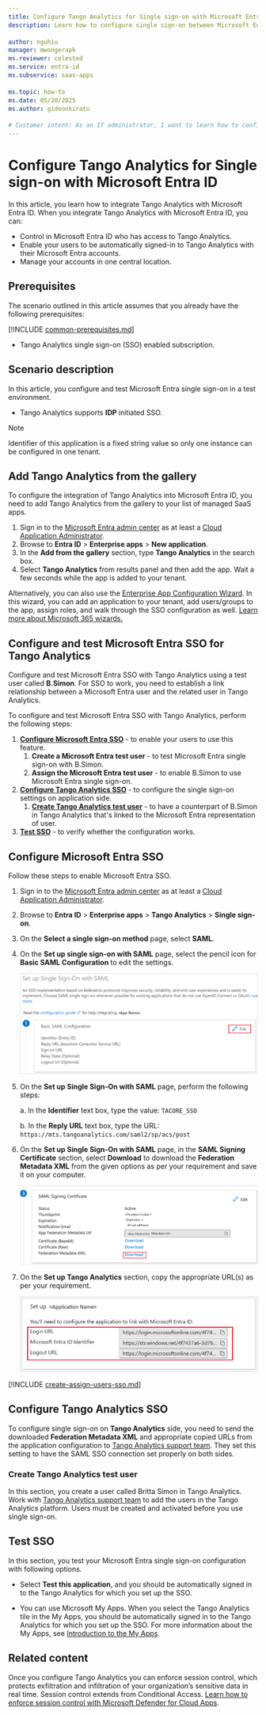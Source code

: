 ```yaml
---
title: Configure Tango Analytics for Single sign-on with Microsoft Entra ID
description: Learn how to configure single sign-on between Microsoft Entra ID and Tango Analytics.

author: nguhiu
manager: mwongerapk
ms.reviewer: celested
ms.service: entra-id
ms.subservice: saas-apps

ms.topic: how-to
ms.date: 05/20/2025
ms.author: gideonkiratu

# Customer intent: As an IT administrator, I want to learn how to configure single sign-on between Microsoft Entra ID and Tango Analytics so that I can control who has access to Tango Analytics, enable automatic sign-in with Microsoft Entra accounts, and manage my accounts in one central location.
---
```

# Configure Tango Analytics for Single sign-on with Microsoft Entra ID

In this article,  you learn how to integrate Tango Analytics with Microsoft Entra ID. When you integrate Tango Analytics with Microsoft Entra ID, you can:

* Control in Microsoft Entra ID who has access to Tango Analytics.
* Enable your users to be automatically signed-in to Tango Analytics with their Microsoft Entra accounts.
* Manage your accounts in one central location.

## Prerequisites
The scenario outlined in this article assumes that you already have the following prerequisites:

[!INCLUDE [common-prerequisites.md](~/identity/saas-apps/includes/common-prerequisites.md)]
* Tango Analytics single sign-on (SSO) enabled subscription.

## Scenario description

In this article,  you configure and test Microsoft Entra single sign-on in a test environment.

* Tango Analytics supports **IDP** initiated SSO.

> [!NOTE]
> Identifier of this application is a fixed string value so only one instance can be configured in one tenant.

## Add Tango Analytics from the gallery

To configure the integration of Tango Analytics into Microsoft Entra ID, you need to add Tango Analytics from the gallery to your list of managed SaaS apps.

1. Sign in to the [Microsoft Entra admin center](https://entra.microsoft.com) as at least a [Cloud Application Administrator](~/identity/role-based-access-control/permissions-reference.md#cloud-application-administrator).
1. Browse to **Entra ID** > **Enterprise apps** > **New application**.
1. In the **Add from the gallery** section, type **Tango Analytics** in the search box.
1. Select **Tango Analytics** from results panel and then add the app. Wait a few seconds while the app is added to your tenant.

 Alternatively, you can also use the [Enterprise App Configuration Wizard](https://portal.office.com/AdminPortal/home?Q=Docs#/azureadappintegration). In this wizard, you can add an application to your tenant, add users/groups to the app, assign roles, and walk through the SSO configuration as well. [Learn more about Microsoft 365 wizards.](/microsoft-365/admin/misc/azure-ad-setup-guides)

<a name='configure-and-test-azure-ad-sso-for-tango-analytics'></a>

## Configure and test Microsoft Entra SSO for Tango Analytics

Configure and test Microsoft Entra SSO with Tango Analytics using a test user called **B.Simon**. For SSO to work, you need to establish a link relationship between a Microsoft Entra user and the related user in Tango Analytics.

To configure and test Microsoft Entra SSO with Tango Analytics, perform the following steps:

1. **[Configure Microsoft Entra SSO](#configure-azure-ad-sso)** - to enable your users to use this feature.
    1. **Create a Microsoft Entra test user** - to test Microsoft Entra single sign-on with B.Simon.
    1. **Assign the Microsoft Entra test user** - to enable B.Simon to use Microsoft Entra single sign-on.
1. **[Configure Tango Analytics SSO](#configure-tango-analytics-sso)** - to configure the single sign-on settings on application side.
    1. **[Create Tango Analytics test user](#create-tango-analytics-test-user)** - to have a counterpart of B.Simon in Tango Analytics that's linked to the Microsoft Entra representation of user.
1. **[Test SSO](#test-sso)** - to verify whether the configuration works.

<a name='configure-azure-ad-sso'></a>

## Configure Microsoft Entra SSO

Follow these steps to enable Microsoft Entra SSO.

1. Sign in to the [Microsoft Entra admin center](https://entra.microsoft.com) as at least a [Cloud Application Administrator](~/identity/role-based-access-control/permissions-reference.md#cloud-application-administrator).
1. Browse to **Entra ID** > **Enterprise apps** > **Tango Analytics** > **Single sign-on**.
1. On the **Select a single sign-on method** page, select **SAML**.
1. On the **Set up single sign-on with SAML** page, select the pencil icon for **Basic SAML Configuration** to edit the settings.

   ![Edit Basic SAML Configuration](common/edit-urls.png)

1. On the **Set up Single Sign-On with SAML** page, perform the following steps:

    a. In the **Identifier** text box, type the value:
    `TACORE_SSO`

    b. In the **Reply URL** text box, type the URL:
    `https://mts.tangoanalytics.com/saml2/sp/acs/post`

1. On the **Set up Single Sign-On with SAML** page, in the **SAML Signing Certificate** section, select **Download** to download the **Federation Metadata XML** from the given options as per your requirement and save it on your computer.

	![The Certificate download link](common/metadataxml.png)

6. On the **Set up Tango Analytics** section, copy the appropriate URL(s) as per your requirement.

	![Copy configuration URLs](common/copy-configuration-urls.png)

<a name='create-an-azure-ad-test-user'></a>

[!INCLUDE [create-assign-users-sso.md](~/identity/saas-apps/includes/create-assign-users-sso.md)]

## Configure Tango Analytics SSO

To configure single sign-on on **Tango Analytics** side, you need to send the downloaded **Federation Metadata XML** and appropriate copied URLs from the application configuration to [Tango Analytics support team](mailto:support@tangoanalytics.com). They set this setting to have the SAML SSO connection set properly on both sides.

### Create Tango Analytics test user

In this section, you create a user called Britta Simon in Tango Analytics. Work with [Tango Analytics support team](mailto:support@tangoanalytics.com) to add the users in the Tango Analytics platform. Users must be created and activated before you use single sign-on.

## Test SSO

In this section, you test your Microsoft Entra single sign-on configuration with following options.

* Select **Test this application**, and you should be automatically signed in to the Tango Analytics for which you set up the SSO.

* You can use Microsoft My Apps. When you select the Tango Analytics tile in the My Apps, you should be automatically signed in to the Tango Analytics for which you set up the SSO. For more information about the My Apps, see [Introduction to the My Apps](https://support.microsoft.com/account-billing/sign-in-and-start-apps-from-the-my-apps-portal-2f3b1bae-0e5a-4a86-a33e-876fbd2a4510).

## Related content

Once you configure Tango Analytics you can enforce session control, which protects exfiltration and infiltration of your organization’s sensitive data in real time. Session control extends from Conditional Access. [Learn how to enforce session control with Microsoft Defender for Cloud Apps](/cloud-app-security/proxy-deployment-aad).
